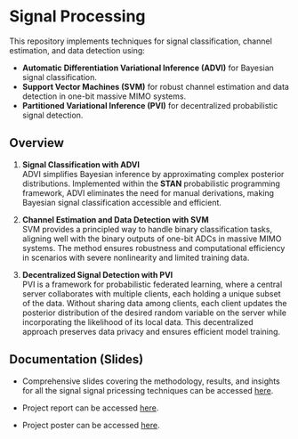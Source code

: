 
# Signal Processing

This repository implements techniques for signal classification, channel estimation, and data detection using:
- **Automatic Differentiation Variational Inference (ADVI)** for Bayesian signal classification.
- **Support Vector Machines (SVM)** for robust channel estimation and data detection in one-bit massive MIMO systems.
- **Partitioned Variational Inference (PVI)** for decentralized probabilistic signal detection.

## Overview

1. **Signal Classification with ADVI**  
   ADVI simplifies Bayesian inference by approximating complex posterior distributions. Implemented within the **STAN** probabilistic programming framework, ADVI eliminates the need for manual derivations, making Bayesian signal classification accessible and efficient.

2. **Channel Estimation and Data Detection with SVM**  
   SVM provides a principled way to handle binary classification tasks, aligning well with the binary outputs of one-bit ADCs in massive MIMO systems. The method ensures robustness and computational efficiency in scenarios with severe nonlinearity and limited training data.

3. **Decentralized Signal Detection with PVI**  
   PVI is a framework for probabilistic federated learning, where a central server collaborates with multiple clients, each holding a unique subset of the data. Without sharing data among clients, each client updates the posterior distribution of the desired random variable on the server while incorporating the likelihood of its local data. This decentralized approach preserves data privacy and ensures efficient model training.


## Documentation (Slides)
- Comprehensive slides covering the methodology, results, and insights for all the signal signal pricessing techniques can be accessed [here](https://docs.google.com/presentation/d/1XpKIJMtW62KtcsYW3NGnZvqsax1RX4NIBo5sxioQXfE/edit?usp=sharing).

- Project report can be accessed [here](https://drive.google.com/file/d/1Ml763YsETAUe_bYRuMHIh21TjAG1Lpaj/view?usp=sharing).
- Project poster can be accessed [here](https://docs.google.com/presentation/d/1XpKIJMtW62KtcsYW3NGnZvqsax1RX4NIBo5sxioQXfE/edit?usp=sharing).


